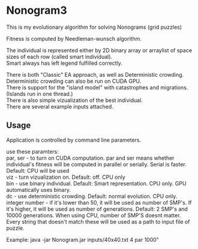 # Nonogram3  

This is my evolutionary algorithm for solving Nonograms (grid puzzles)  

Fitness is computed by Needleman-wunsch algorithm.  

The individual is represented either by 2D binary array or arraylist of space sizes of each row (called smart individual).   
Smart always has left legend fulfilled correctly.  

There is both "Classic" EA approach, as well as Deterministic crowding.  
Deterministic crowding can also be run on CUDA GPU.  
There is support for the "island model" with catastrophes and migrations. (Islands run in one thread.)  
There is also simple vizualization of the best individual.  
There are several example inputs attached.  

## Usage
Application is controlled by command line parameters.  

use these paramters:  
par, ser - to turn on CUDA computation. par and ser means whether individual's fitness will be computed in parallel or serially. Serial is faster. Default: CPU will be used  
viz - turn vizualization on. Default: off. CPU only  
bin - use binary individual. Default: Smart representation. CPU only. GPU automatically uses binary.  
dc - use deterministic crowding. Default: normal evolution. CPU only.     
integer number - if it's lower than 50, it will be used as number of SMP's. If it's higher, it will be used as number of generations. Default: 2 SMP's and 10000 generations. When using CPU, number of SMP'S doesnt matter.  
Every string that doesn't match these will be used as a path to input file of puzzle.    

Example: java -jar Nonogram.jar inputs/40x40.txt 4 par 1000"

